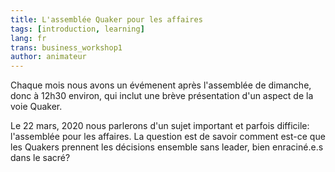 ```yaml
---
title: L'assemblée Quaker pour les affaires
tags: [introduction, learning]
lang: fr
trans: business_workshop1
author: animateur
---
```

Chaque mois nous avons un évémenent après l'assemblée de dimanche, donc à 12h30 environ, qui inclut une brève présentation d'un aspect de la voie Quaker.

Le 22 mars, 2020 nous parlerons d'un sujet important et parfois difficile: l'assemblée pour les affaires. La question est de savoir comment est-ce que les Quakers prennent les décisions ensemble sans leader, bien enraciné.e.s dans le sacré? 
